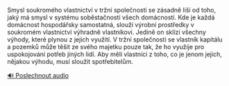
Smysl soukromého vlastnictví v tržní společnosti se zásadně liší od toho, jaký má smysl v systému soběstačnosti všech domácností. Kde je každá domácnost hospodářsky samostatná, slouží výrobní prostředky v soukromém vlastnictví výhradně vlastníkovi. Jedině on sklízí všechny výhody, které plynou z jejich využití. V tržní společnosti se vlastník kapitálu a pozemků může těšit ze svého majetku pouze tak, že ho využije pro uspokojování potřeb jiných lidí. Aby měli vlastníci z toho, co je jenom jejich, nějakou výhodu, musí sloužit spotřebitelům.

[🔊 Poslechnout audio](/data/7-paragraphs/audio/chapter_137/para_004-Smysl-soukromho-vlastnictv-v-trn-spolenosti-s.mp3)
